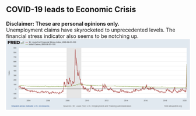 ## COVID-19 leads to Economic Crisis
**Disclaimer: These are personal opinions only.**  
Unemployment claims have skyrocketed to unprecedented levels. The financial stress indicator also seems to be notching up.
![Financial Stress Indicator Unemployment](https://github.com/10avinash/10avinash.github.io/blob/master/UI%20vs%20FSI%20graph.png)
